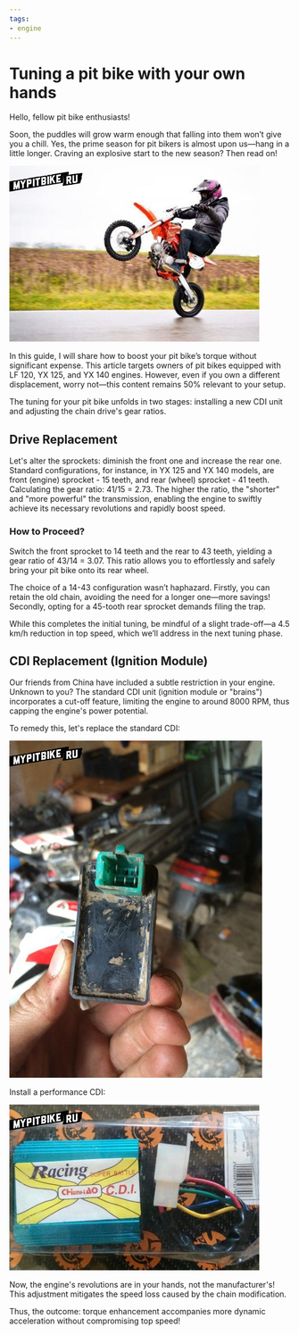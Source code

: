 ```yaml
---
tags:
- engine
---
```


# Tuning a pit bike with your own hands

Hello, fellow pit bike enthusiasts!

Soon, the puddles will grow warm enough that falling into them won’t give you a chill. Yes, the prime season for pit bikers is almost upon us—hang in a little longer. Craving an explosive start to the new season? Then read on!

![Pitbike Image](../../../static/img/c78f1b.jpg)

In this guide, I will share how to boost your pit bike’s torque without significant expense. This article targets owners of pit bikes equipped with LF 120, YX 125, and YX 140 engines. However, even if you own a different displacement, worry not—this content remains 50% relevant to your setup.

The tuning for your pit bike unfolds in two stages: installing a new CDI unit and adjusting the chain drive's gear ratios.

## Drive Replacement

Let's alter the sprockets: diminish the front one and increase the rear one. Standard configurations, for instance, in YX 125 and YX 140 models, are front (engine) sprocket - 15 teeth, and rear (wheel) sprocket - 41 teeth. Calculating the gear ratio: 41/15 = 2.73. The higher the ratio, the "shorter" and "more powerful" the transmission, enabling the engine to swiftly achieve its necessary revolutions and rapidly boost speed.

### How to Proceed?

Switch the front sprocket to 14 teeth and the rear to 43 teeth, yielding a gear ratio of 43/14 = 3.07. This ratio allows you to effortlessly and safely bring your pit bike onto its rear wheel.

The choice of a 14-43 configuration wasn’t haphazard. Firstly, you can retain the old chain, avoiding the need for a longer one—more savings! Secondly, opting for a 45-tooth rear sprocket demands filing the trap.

While this completes the initial tuning, be mindful of a slight trade-off—a 4.5 km/h reduction in top speed, which we’ll address in the next tuning phase.

## CDI Replacement (Ignition Module)

Our friends from China have included a subtle restriction in your engine. Unknown to you? The standard CDI unit (ignition module or "brains") incorporates a cut-off feature, limiting the engine to around 8000 RPM, thus capping the engine's power potential.

To remedy this, let's replace the standard CDI:

![Standard CDI](../../../static/img/41bf63.jpg) 

Install a performance CDI:

![Tuning CDI](../../../static/img/764656.jpg)  

Now, the engine's revolutions are in your hands, not the manufacturer's! This adjustment mitigates the speed loss caused by the chain modification. 

Thus, the outcome: torque enhancement accompanies more dynamic acceleration without compromising top speed!
